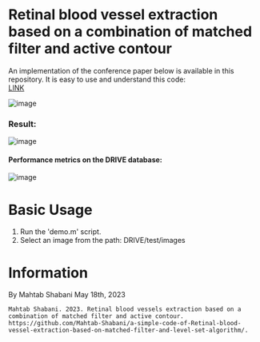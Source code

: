 # Retinal blood vessel extraction based on a combination of matched filter and active contour

An implementation of the conference paper below is available in this repository. It is easy to use and understand this code:</br>
[LINK](https://www.researchgate.net/publication/331310525_astkhraj_rwq_shbkyh_brasas_trkyb_fyltr_ttbyqy_w_algwrytm_hmtraz_Retinal_blood_vessels_extraction_based_on_a_combination_of_matched_filter_and_level_set_algorithm)<br />


![image](https://github.com/Mahtab-Shabani/Retinal-blood-vessel-extraction-based-on-a-combination-of-matched-filter-and-active-contour/assets/21992001/2dd2e561-299c-44fb-b5a2-255cf0ce2489)


 
### Result: <br/>
![image](https://github.com/Mahtab-Shabani/Retinal-blood-vessel-extraction-based-on-a-combination-of-matched-filter-and-active-contour/assets/21992001/3093af5d-b12a-4111-acfc-b88608318c2c)


#### Performance metrics on the DRIVE database:
![image](https://github.com/Mahtab-Shabani/Retinal-blood-vessel-extraction-based-on-a-combination-of-matched-filter-and-active-contour/assets/21992001/57dc76dc-2dc8-4c45-87c0-9111e95f03f2)



Basic Usage
===========

1. Run the 'demo.m' script.
2. Select an image from the path: DRIVE/test/images



Information
===========
By Mahtab Shabani May 18th, 2023

```
Mahtab Shabani. 2023. Retinal blood vessels extraction based on a combination of matched filter and active contour. https://github.com/Mahtab-Shabani/a-simple-code-of-Retinal-blood-vessel-extraction-based-on-matched-filter-and-level-set-algorithm/.
```
